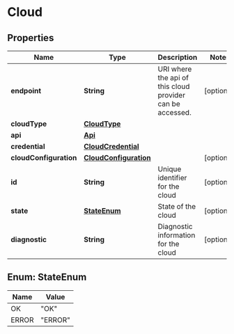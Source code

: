 
# Cloud

## Properties
Name | Type | Description | Notes
------------ | ------------- | ------------- | -------------
**endpoint** | **String** | URI where the api of this cloud provider can be accessed. |  [optional]
**cloudType** | [**CloudType**](CloudType.md) |  | 
**api** | [**Api**](Api.md) |  | 
**credential** | [**CloudCredential**](CloudCredential.md) |  | 
**cloudConfiguration** | [**CloudConfiguration**](CloudConfiguration.md) |  |  [optional]
**id** | **String** | Unique identifier for the cloud |  [optional]
**state** | [**StateEnum**](#StateEnum) | State of the cloud |  [optional]
**diagnostic** | **String** | Diagnostic information for the cloud |  [optional]


<a name="StateEnum"></a>
## Enum: StateEnum
Name | Value
---- | -----
OK | &quot;OK&quot;
ERROR | &quot;ERROR&quot;



